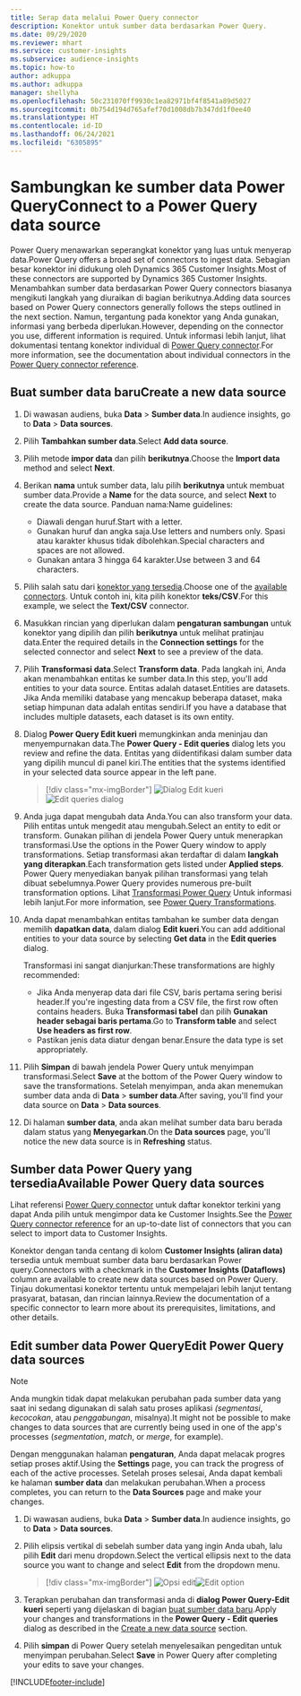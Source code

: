 ```yaml
---
title: Serap data melalui Power Query connector
description: Konektor untuk sumber data berdasarkan Power Query.
ms.date: 09/29/2020
ms.reviewer: mhart
ms.service: customer-insights
ms.subservice: audience-insights
ms.topic: how-to
author: adkuppa
ms.author: adkuppa
manager: shellyha
ms.openlocfilehash: 50c231070ff9930c1ea82971bf4f8541a89d5027
ms.sourcegitcommit: 0b754d194d765afef70d1008db7b347dd1f0ee40
ms.translationtype: HT
ms.contentlocale: id-ID
ms.lasthandoff: 06/24/2021
ms.locfileid: "6305895"
---
```

# <a name="connect-to-a-power-query-data-source"></a><span data-ttu-id="fa78c-103">Sambungkan ke sumber data Power Query</span><span class="sxs-lookup"><span data-stu-id="fa78c-103">Connect to a Power Query data source</span></span>

<span data-ttu-id="fa78c-104">Power Query menawarkan seperangkat konektor yang luas untuk menyerap data.</span><span class="sxs-lookup"><span data-stu-id="fa78c-104">Power Query offers a broad set of connectors to ingest data.</span></span> <span data-ttu-id="fa78c-105">Sebagian besar konektor ini didukung oleh Dynamics 365 Customer Insights.</span><span class="sxs-lookup"><span data-stu-id="fa78c-105">Most of these connectors are supported by Dynamics 365 Customer Insights.</span></span> <span data-ttu-id="fa78c-106">Menambahkan sumber data berdasarkan Power Query connectors biasanya mengikuti langkah yang diuraikan di bagian berikutnya.</span><span class="sxs-lookup"><span data-stu-id="fa78c-106">Adding data sources based on Power Query connectors generally follows the steps outlined in the next section.</span></span> <span data-ttu-id="fa78c-107">Namun, tergantung pada konektor yang Anda gunakan, informasi yang berbeda diperlukan.</span><span class="sxs-lookup"><span data-stu-id="fa78c-107">However, depending on the connector you use, different information is required.</span></span> <span data-ttu-id="fa78c-108">Untuk informasi lebih lanjut, lihat dokumentasi tentang konektor individual di [Power Query connector](/power-query/connectors/).</span><span class="sxs-lookup"><span data-stu-id="fa78c-108">For more information, see the documentation about individual connectors in the [Power Query connector reference](/power-query/connectors/).</span></span>

## <a name="create-a-new-data-source"></a><span data-ttu-id="fa78c-109">Buat sumber data baru</span><span class="sxs-lookup"><span data-stu-id="fa78c-109">Create a new data source</span></span>

1. <span data-ttu-id="fa78c-110">Di wawasan audiens, buka **Data** > **Sumber data**.</span><span class="sxs-lookup"><span data-stu-id="fa78c-110">In audience insights, go to **Data** > **Data sources**.</span></span>

1. <span data-ttu-id="fa78c-111">Pilih **Tambahkan sumber data**.</span><span class="sxs-lookup"><span data-stu-id="fa78c-111">Select **Add data source**.</span></span>

1. <span data-ttu-id="fa78c-112">Pilih metode **impor data** dan pilih **berikutnya**.</span><span class="sxs-lookup"><span data-stu-id="fa78c-112">Choose the **Import data** method and select **Next**.</span></span>

1. <span data-ttu-id="fa78c-113">Berikan **nama** untuk sumber data, lalu pilih **berikutnya** untuk membuat sumber data.</span><span class="sxs-lookup"><span data-stu-id="fa78c-113">Provide a **Name** for the data source, and select **Next** to create the data source.</span></span> <span data-ttu-id="fa78c-114">Panduan nama:</span><span class="sxs-lookup"><span data-stu-id="fa78c-114">Name guidelines:</span></span> 
   - <span data-ttu-id="fa78c-115">Diawali dengan huruf.</span><span class="sxs-lookup"><span data-stu-id="fa78c-115">Start with a letter.</span></span>
   - <span data-ttu-id="fa78c-116">Gunakan huruf dan angka saja.</span><span class="sxs-lookup"><span data-stu-id="fa78c-116">Use letters and numbers only.</span></span> <span data-ttu-id="fa78c-117">Spasi atau karakter khusus tidak dibolehkan.</span><span class="sxs-lookup"><span data-stu-id="fa78c-117">Special characters and spaces are not allowed.</span></span>
   - <span data-ttu-id="fa78c-118">Gunakan antara 3 hingga 64 karakter.</span><span class="sxs-lookup"><span data-stu-id="fa78c-118">Use between 3 and 64 characters.</span></span>

1. <span data-ttu-id="fa78c-119">Pilih salah satu dari [konektor yang tersedia](#available-power-query-data-sources).</span><span class="sxs-lookup"><span data-stu-id="fa78c-119">Choose one of the [available connectors](#available-power-query-data-sources).</span></span> <span data-ttu-id="fa78c-120">Untuk contoh ini, kita pilih konektor **teks/CSV**.</span><span class="sxs-lookup"><span data-stu-id="fa78c-120">For this example, we select the **Text/CSV** connector.</span></span>

1. <span data-ttu-id="fa78c-121">Masukkan rincian yang diperlukan dalam **pengaturan sambungan** untuk konektor yang dipilih dan pilih **berikutnya** untuk melihat pratinjau data.</span><span class="sxs-lookup"><span data-stu-id="fa78c-121">Enter the required details in the **Connection settings** for the selected connector and select **Next** to see a preview of the data.</span></span>

1. <span data-ttu-id="fa78c-122">Pilih **Transformasi data**.</span><span class="sxs-lookup"><span data-stu-id="fa78c-122">Select **Transform data**.</span></span> <span data-ttu-id="fa78c-123">Pada langkah ini, Anda akan menambahkan entitas ke sumber data.</span><span class="sxs-lookup"><span data-stu-id="fa78c-123">In this step, you'll add entities to your data source.</span></span> <span data-ttu-id="fa78c-124">Entitas adalah dataset.</span><span class="sxs-lookup"><span data-stu-id="fa78c-124">Entities are datasets.</span></span> <span data-ttu-id="fa78c-125">Jika Anda memiliki database yang mencakup beberapa dataset, maka setiap himpunan data adalah entitas sendiri.</span><span class="sxs-lookup"><span data-stu-id="fa78c-125">If you have a database that includes multiple datasets, each dataset is its own entity.</span></span>

1. <span data-ttu-id="fa78c-126">Dialog **Power Query Edit kueri** memungkinkan anda meninjau dan menyempurnakan data.</span><span class="sxs-lookup"><span data-stu-id="fa78c-126">The **Power Query - Edit queries** dialog lets you review and refine the data.</span></span> <span data-ttu-id="fa78c-127">Entitas yang diidentifikasi dalam sumber data yang dipilih muncul di panel kiri.</span><span class="sxs-lookup"><span data-stu-id="fa78c-127">The entities that the systems identified in your selected data source appear in the left pane.</span></span>

   > [!div class="mx-imgBorder"]
   > <span data-ttu-id="fa78c-128">![Dialog Edit kueri](media/data-manager-configure-edit-queries.png "Dialog Edit kueri")</span><span class="sxs-lookup"><span data-stu-id="fa78c-128">![Edit queries dialog](media/data-manager-configure-edit-queries.png "Edit queries dialog")</span></span>

1. <span data-ttu-id="fa78c-129">Anda juga dapat mengubah data Anda.</span><span class="sxs-lookup"><span data-stu-id="fa78c-129">You can also transform your data.</span></span> <span data-ttu-id="fa78c-130">Pilih entitas untuk mengedit atau mengubah.</span><span class="sxs-lookup"><span data-stu-id="fa78c-130">Select an entity to edit or transform.</span></span> <span data-ttu-id="fa78c-131">Gunakan pilihan di jendela Power Query untuk menerapkan transformasi.</span><span class="sxs-lookup"><span data-stu-id="fa78c-131">Use the options in the Power Query window to apply transformations.</span></span> <span data-ttu-id="fa78c-132">Setiap transformasi akan terdaftar di dalam **langkah yang diterapkan**.</span><span class="sxs-lookup"><span data-stu-id="fa78c-132">Each transformation gets listed under **Applied steps**.</span></span> <span data-ttu-id="fa78c-133">Power Query menyediakan banyak pilihan transformasi yang telah dibuat sebelumnya.</span><span class="sxs-lookup"><span data-stu-id="fa78c-133">Power Query provides numerous pre-built transformation options.</span></span> <span data-ttu-id="fa78c-134">Lihat [Transformasi Power Query](/power-query/power-query-what-is-power-query#transformations) Untuk informasi lebih lanjut.</span><span class="sxs-lookup"><span data-stu-id="fa78c-134">For more information, see [Power Query Transformations](/power-query/power-query-what-is-power-query#transformations).</span></span>

1. <span data-ttu-id="fa78c-135">Anda dapat menambahkan entitas tambahan ke sumber data dengan memilih **dapatkan data**, dalam dialog **Edit kueri**.</span><span class="sxs-lookup"><span data-stu-id="fa78c-135">You can add additional entities to your data source by selecting **Get data** in the **Edit queries** dialog.</span></span>

   <span data-ttu-id="fa78c-136">Transformasi ini sangat dianjurkan:</span><span class="sxs-lookup"><span data-stu-id="fa78c-136">These transformations are highly recommended:</span></span>

   - <span data-ttu-id="fa78c-137">Jika Anda menyerap data dari file CSV, baris pertama sering berisi header.</span><span class="sxs-lookup"><span data-stu-id="fa78c-137">If you're ingesting data from a CSV file, the first row often contains headers.</span></span> <span data-ttu-id="fa78c-138">Buka **Transformasi tabel** dan pilih **Gunakan header sebagai baris pertama**.</span><span class="sxs-lookup"><span data-stu-id="fa78c-138">Go to **Transform table** and select **Use headers as first row**.</span></span>
   - <span data-ttu-id="fa78c-139">Pastikan jenis data diatur dengan benar.</span><span class="sxs-lookup"><span data-stu-id="fa78c-139">Ensure the data type is set appropriately.</span></span>

1. <span data-ttu-id="fa78c-140">Pilih **Simpan** di bawah jendela Power Query untuk menyimpan transformasi.</span><span class="sxs-lookup"><span data-stu-id="fa78c-140">Select **Save** at the bottom of the Power Query window to save the transformations.</span></span> <span data-ttu-id="fa78c-141">Setelah menyimpan, anda akan menemukan sumber data anda di **Data** > **sumber data**.</span><span class="sxs-lookup"><span data-stu-id="fa78c-141">After saving, you'll find your data source on **Data** > **Data sources**.</span></span>

1. <span data-ttu-id="fa78c-142">Di halaman **sumber data**, anda akan melihat sumber data baru berada dalam status yang **Menyegarkan**.</span><span class="sxs-lookup"><span data-stu-id="fa78c-142">On the **Data sources** page, you'll notice the new data source is in **Refreshing** status.</span></span>

## <a name="available-power-query-data-sources"></a><span data-ttu-id="fa78c-143">Sumber data Power Query yang tersedia</span><span class="sxs-lookup"><span data-stu-id="fa78c-143">Available Power Query data sources</span></span>

<span data-ttu-id="fa78c-144">Lihat referensi [Power Query connector](/power-query/connectors/) untuk daftar konektor terkini yang dapat Anda pilih untuk mengimpor data ke Customer Insights.</span><span class="sxs-lookup"><span data-stu-id="fa78c-144">See the [Power Query connector reference](/power-query/connectors/) for an up-to-date list of connectors that you can select to import data to Customer Insights.</span></span> 

<span data-ttu-id="fa78c-145">Konektor dengan tanda centang di kolom **Customer Insights (aliran data)** tersedia untuk membuat sumber data baru berdasarkan Power query.</span><span class="sxs-lookup"><span data-stu-id="fa78c-145">Connectors with a checkmark in the **Customer Insights (Dataflows)** column are available to create new data sources based on Power Query.</span></span> <span data-ttu-id="fa78c-146">Tinjau dokumentasi konektor tertentu untuk mempelajari lebih lanjut tentang prasyarat, batasan, dan rincian lainnya.</span><span class="sxs-lookup"><span data-stu-id="fa78c-146">Review the documentation of a specific connector to learn more about its prerequisites, limitations, and other details.</span></span>

## <a name="edit-power-query-data-sources"></a><span data-ttu-id="fa78c-147">Edit sumber data Power Query</span><span class="sxs-lookup"><span data-stu-id="fa78c-147">Edit Power Query data sources</span></span>

> [!NOTE]
> <span data-ttu-id="fa78c-148">Anda mungkin tidak dapat melakukan perubahan pada sumber data yang saat ini sedang digunakan di salah satu proses aplikasi *(segmentasi*, *kecocokan*, atau *penggabungan*, misalnya).</span><span class="sxs-lookup"><span data-stu-id="fa78c-148">It might not be possible to make changes to data sources that are currently being used in one of the app's processes (*segmentation*, *match*, or *merge*, for example).</span></span> 
>
> <span data-ttu-id="fa78c-149">Dengan menggunakan halaman **pengaturan**, Anda dapat melacak progres setiap proses aktif.</span><span class="sxs-lookup"><span data-stu-id="fa78c-149">Using the **Settings** page, you can track the progress of each of the active processes.</span></span> <span data-ttu-id="fa78c-150">Setelah proses selesai, Anda dapat kembali ke halaman **sumber data** dan melakukan perubahan.</span><span class="sxs-lookup"><span data-stu-id="fa78c-150">When a process completes, you can return to the **Data Sources** page and make your changes.</span></span>

1. <span data-ttu-id="fa78c-151">Di wawasan audiens, buka **Data** > **Sumber data**.</span><span class="sxs-lookup"><span data-stu-id="fa78c-151">In audience insights, go to **Data** > **Data sources**.</span></span>

2. <span data-ttu-id="fa78c-152">Pilih elipsis vertikal di sebelah sumber data yang ingin Anda ubah, lalu pilih **Edit** dari menu dropdown.</span><span class="sxs-lookup"><span data-stu-id="fa78c-152">Select the vertical ellipsis next to the data source you want to change and select **Edit** from the dropdown menu.</span></span>

   > [!div class="mx-imgBorder"]
   > <span data-ttu-id="fa78c-153">![Opsi edit](media/edit-option-data-sources.png "Opsi edit")</span><span class="sxs-lookup"><span data-stu-id="fa78c-153">![Edit option](media/edit-option-data-sources.png "Edit option")</span></span>

3. <span data-ttu-id="fa78c-154">Terapkan perubahan dan transformasi anda di **dialog Power Query-Edit kueri** seperti yang dijelaskan di bagian [buat sumber data baru](#create-a-new-data-source).</span><span class="sxs-lookup"><span data-stu-id="fa78c-154">Apply your changes and transformations in the **Power Query - Edit queries** dialog as described in the [Create a new data source](#create-a-new-data-source) section.</span></span>

4. <span data-ttu-id="fa78c-155">Pilih **simpan** di Power Query setelah menyelesaikan pengeditan untuk menyimpan perubahan.</span><span class="sxs-lookup"><span data-stu-id="fa78c-155">Select **Save** in Power Query after completing your edits to save your changes.</span></span>


[!INCLUDE[footer-include](../includes/footer-banner.md)]